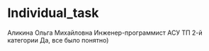 # Individual_task

Аликина Ольга Михайловна
Инженер-программист АСУ ТП 2-й категории
Да, все было понятно)
